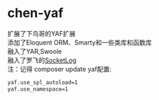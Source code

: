 # chen-yaf
扩展了下鸟哥的YAF扩展  
添加了Eloquent ORM、Smarty和一些类库和函数库  
融入了YAR,Swoole   
融入了罗飞的[SocketLog](https://github.com/luofei614/SocketLog)   
注：记得 composer update
yaf配置:  
```sh
yaf.use_spl_autoload=1
yaf.use_namespace=1
```
